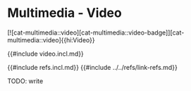 # Multimedia - Video

[![cat-multimedia::video][cat-multimedia::video-badge]][cat-multimedia::video]{{hi:Video}}

{{#include video.incl.md}}

{{#include refs.incl.md}}
{{#include ../../refs/link-refs.md}}

<div class="hidden">
TODO: write
</div>
